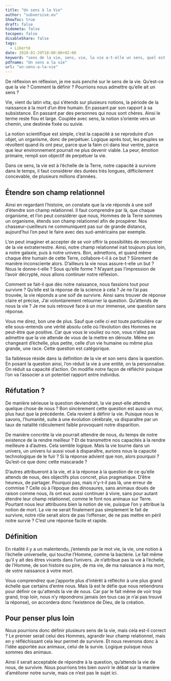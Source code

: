```yaml
---
title: "Un sens à la Vie"
author: "subversive.eu"
ShowToc: true
draft: false
hidemeta: false
tocopen: false
disableShare: false
tags:
  - Liberté
date: 2020-01-29T18:00:00+02:00
keyword: "sens de la vie, sens, vie, la vie a-t-elle un sens, quel est le sens de la vie, réflexion sens de la vie, c'est quoi la vie"
pdfname: "Un sens a la vie"
url: "un-sens-a-la-vie"
---
```


De réflexion en réflexion, je me suis penché sur le sens de la vie. Qu’est-ce que la vie ? Comment la définir ? Pourrions nous admettre qu’elle ait un sens ?
<!--more-->

Vie, vient du latin vita, qui s’étends sur plusieurs notions, la période de la naissance à la mort d’un être humain. En passant par son rapport à sa subsistance. En passant par des personnes qui nous sont chères. Ainsi le terme reste flou et large. Couplée avec sens, la notion s’oriente vers un chemin, une destinée fixée ou suivie.


La notion scientifique est simple, c’est la capacité à se reproduire d’un objet, un organisme, donc de perpétuer. Logique après tout, les peuples se révoltent quand ils ont peur, parce que la faim cri dans leur ventre, parce que leur environnement pourrait ne plus devenir viable. La peur, émotion primaire, rempli son objectif de perpétuer la vie.

Dans ce sens, la vie est à l’échelle de la Terre, notre capacité à survivre dans le temps, il faut considérer des durées très longues, difficilement concevable, de plusieurs millions d’années.

## Étendre son champ relationnel

Ainsi en regardant l’histoire, on constate que la vie réponds à une soif d’étendre son champ relationnel. Il faut comprendre par là, que chaque organisme, et l’on peut considérer que nous, Hommes de la Terre sommes un organisme, étends son champ relationnel afin de prospérer. Nos chasseur-cueilleurs ne communiquent pas sur de grande distance, aujourd’hui l’on peut le faire avec des sud-américains par exemple.

L’on peut imaginer et accepter de se voir offrir la possibilités de rencontrer de la vie extraterrestre. Ainsi, notre champ relationnel irait toujours plus loin, a notre galaxie, puis à notre univers. Bon, admettons, et quand même chaque être humain de cette Terre, collabore-t-il à ce but ? Sûrement de manière inconsciente alors. D’ailleurs la vie nous assure-t-elle un but ? Nous le donne-t-elle ? Sous qu’elle forme ? N’ayant pas l’impression de l’avoir décrypté, nous allons continuer notre réflexion.

Comment se fait-il que dès notre naissance, nous fassions tout pour survivre ? Qu’elle est la réponse de la science à cela ? Je ne l’ai pas trouvée, la vie réponds a une soif de survivre. Ainsi sans trouver de réponse claire et précise, J’ai volontairement retourner la question. Qu’attends de nous la vie ? Je me suis retrouvé face à un mur immense, une question sans réponse.

Vous me direz, bon une de plus. Sauf que celle ci est toute particulière car elle sous-entends une vérité absolu celle où l’évolution des Hommes ne peut-être que positive. Car que vous le vouliez ou non, vous n’allez pas admettre que la vie attende de vous de la mettre en déroute. Même en changeant d’échelle, plus petite, celle d’un vie humaine ou même plus grande, une race. Cette question est catégorique.

Sa faiblesse réside dans la définition de la vie et son sens dans la question. En posant la question ainsi, l’on réduit la vie à une entité, on la personnalise. On réduit sa capacité d’action. On modifie notre façon de réfléchir puisque l’on va l’associer a un potentiel rapport entre individus.

## Réfutation ?

De manière sérieuse la question deviendrait, la vie peut-elle attendre quelque chose de nous ? Bon sincèrement cette question est aussi un mur, plus haut que la précédente. Cela revient à définir la vie. Puisque nous le savons, l’humanité, suite à une évolution cérébrale, va disparaître par un taux de natalité ridiculement faible provoquant notre disparition.

De manière concrète la vie pourrait attendre de nous, du temps de notre existence de la rendre meilleur ? Et de transmettre nos capacités à la rendre meilleure à d’autres. Cela semble logique. Mais la vie tourne dans un univers, un univers lui aussi voué à disparaître, aurions nous la capacité technologique de le fuir ? Si la réponse advient que non, alors pourquoi ? Qu’est-ce que donc cette mascarade ?

D’autres attribueront à la vie, et à la réponse à la question de ce qu’elle attends de nous, des objectifs plus concret, plus pragmatique. D’être heureux, de partager. Pourquoi pas, mais n’y-t-il pas là, une erreur de commise ? Celle où à l’époque des dinosaures, sans animaux doués de raison comme nous, ils ont eux aussi continuer à vivre, sans pour autant étendre leur champ relationnel, comme le font nos animaux sur Terre.  
Pourtant nous leur attribuons bien la notion de vie, puisque l’on y attribue la notion de mort. La vie ne serait finalement pas simplement le fait de survivre, notre rôle serait alors de pas l’offenser, de ne pas mettre en péril notre survie ? C’est une réponse facile et rapide.

## Définition

En réalité il y a un malentendu, j’entends par le mot vie, la vie, une notion à l’échelle universelle, qui touche l’Homme, comme la bactérie. Le fait même qu’il y ait des êtres vivants dans l’univers. Je n’attribue pas la vie à l’échelle, de l’Homme, de son histoire ou pire, de ma vie, de ma naissance à ma mort, de votre naissance à votre mort.

Vous comprendrez que j’apporte plus d’intérêt à réfléchir à une plus grand échelle que certains d’entre nous. Mais là est le défie que nous retiendrons pour définir ce qu'attends la vie de nous. Car par le fait même de voir trop grand, trop loin, nous n’y répondrons jamais (en tous cas je n’ai pas trouvé la réponse), on accordera donc l’existence de Dieu, de la création.

## Pour penser plus loin

Nous pourrions donc définir plusieurs sens de la vie, mais cela est-il correct ? Le premier serait celui des Hommes, agrandir leur champ relationnel, mais en y réfléchissant cela leur permet de survivre. Et nous revenons donc à l’idée apportée aux animaux, celui de la survie. Logique puisque nous sommes des animaux.

Ainsi il serait acceptable de répondre à la question, qu’attends la vie de nous, de survivre. Nous pourrions très bien ouvrir le débat sur la manière d’améliorer notre survie, mais ce n’est pas le sujet ici.